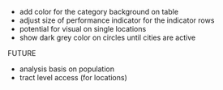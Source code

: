 - add color for the category background on table
- adjust size of performance indicator for the indicator rows
- potential for visual on single locations
- show dark grey color on circles until cities are active

FUTURE

- analysis basis on population
- tract level access (for locations)
